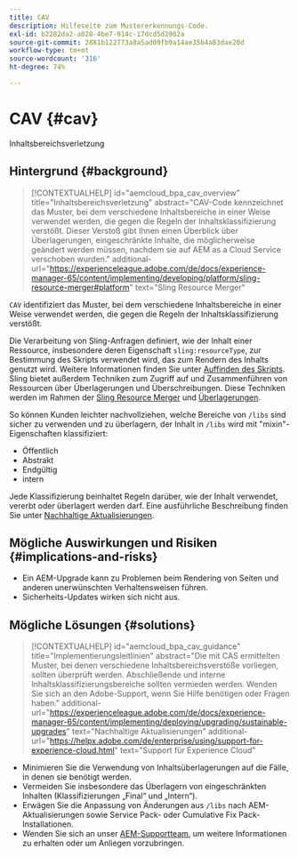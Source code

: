 ```yaml
---
title: CAV
description: Hilfeseite zum Mustererkennungs-Code.
exl-id: b2282da2-a028-4be7-914c-17dcd5d2902a
source-git-commit: 2881b122773a8a5ad09fb9a14ae35b4a83dae20d
workflow-type: tm+mt
source-wordcount: '316'
ht-degree: 74%

---
```


# CAV {#cav}

Inhaltsbereichsverletzung

## Hintergrund {#background}

>[!CONTEXTUALHELP]
>id="aemcloud_bpa_cav_overview"
>title="Inhaltsbereichsverletzung"
>abstract="CAV-Code kennzeichnet das Muster, bei dem verschiedene Inhaltsbereiche in einer Weise verwendet werden, die gegen die Regeln der Inhaltsklassifizierung verstößt. Dieser Verstoß gibt Ihnen einen Überblick über Überlagerungen, eingeschränkte Inhalte, die möglicherweise geändert werden müssen, nachdem sie auf AEM as a Cloud Service verschoben wurden."
>additional-url="https://experienceleague.adobe.com/de/docs/experience-manager-65/content/implementing/developing/platform/sling-resource-merger#platform" text="Sling Resource Merger"

`CAV` identifiziert das Muster, bei dem verschiedene Inhaltsbereiche in einer Weise verwendet werden, die gegen die Regeln der Inhaltsklassifizierung verstößt.

Die Verarbeitung von Sling-Anfragen definiert, wie der Inhalt einer Ressource, insbesondere deren Eigenschaft `sling:resourceType`, zur Bestimmung des Skripts verwendet wird, das zum Rendern des Inhalts genutzt wird. Weitere Informationen finden Sie unter [Auffinden des Skripts](https://experienceleague.adobe.com/de/docs/experience-manager-65/content/implementing/developing/introduction/the-basics#locating-the-script). Sling bietet außerdem Techniken zum Zugriff auf und Zusammenführen von Ressourcen über Überlagerungen und Überschreibungen. Diese Techniken werden im Rahmen der [Sling Resource Merger](https://experienceleague.adobe.com/de/docs/experience-manager-65/content/implementing/developing/platform/sling-resource-merger) und [Überlagerungen](https://experienceleague.adobe.com/de/docs/experience-manager-65/content/implementing/developing/platform/overlays).

So können Kunden leichter nachvollziehen, welche Bereiche von `/libs` sind sicher zu verwenden und zu überlagern, der Inhalt in `/libs` wird mit &quot;mixin&quot;-Eigenschaften klassifiziert:

* Öffentlich
* Abstrakt
* Endgültig
* intern

Jede Klassifizierung beinhaltet Regeln darüber, wie der Inhalt verwendet, vererbt oder überlagert werden darf. Eine ausführliche Beschreibung finden Sie unter [Nachhaltige Aktualisierungen](https://experienceleague.adobe.com/de/docs/experience-manager-65/content/implementing/deploying/upgrading/sustainable-upgrades).

## Mögliche Auswirkungen und Risiken {#implications-and-risks}

* Ein AEM-Upgrade kann zu Problemen beim Rendering von Seiten und anderen unerwünschten Verhaltensweisen führen.
* Sicherheits-Updates wirken sich nicht aus.

## Mögliche Lösungen {#solutions}

>[!CONTEXTUALHELP]
>id="aemcloud_bpa_cav_guidance"
>title="Implementierungsleitlinien"
>abstract="Die mit CAS ermittelten Muster, bei denen verschiedene Inhaltsbereichsverstöße vorliegen, sollten überprüft werden. Abschließende und interne Inhaltsklassifizierungsbereiche sollten vermieden werden. Wenden Sie sich an den Adobe-Support, wenn Sie Hilfe benötigen oder Fragen haben."
>additional-url="https://experienceleague.adobe.com/de/docs/experience-manager-65/content/implementing/deploying/upgrading/sustainable-upgrades" text="Nachhaltige Aktualisierungen"
>additional-url="https://helpx.adobe.com/de/enterprise/using/support-for-experience-cloud.html" text="Support für Experience Cloud"

* Minimieren Sie die Verwendung von Inhaltsüberlagerungen auf die Fälle, in denen sie benötigt werden.
* Vermeiden Sie insbesondere das Überlagern von eingeschränkten Inhalten (Klassifizierungen „Final“ und „Intern“).
* Erwägen Sie die Anpassung von Änderungen aus `/libs` nach AEM-Aktualisierungen sowie Service Pack- oder Cumulative Fix Pack-Installationen.
* Wenden Sie sich an unser [AEM-Supportteam](https://helpx.adobe.com/de/enterprise/using/support-for-experience-cloud.html), um weitere Informationen zu erhalten oder um Anliegen vorzubringen.
